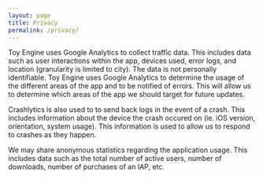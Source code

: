 ```yaml
---
layout: page
title: Privacy
permalink: /privacy/
---
```


Toy Engine uses Google Analytics to collect traffic data. This includes data such as user interactions within the app, devices used, error logs, and location (granularity is limited to city). The data is not personally identifiable. Toy Engine uses Google Analytics to determine the usage of the different areas of the app and to be notified of errors. This will allow us to determine which areas of the app we should target for future updates.

Crashlytics is also used to to send back logs in the event of a crash. This includes information about the device the crash occured on (ie. iOS version, orientation, system usage). This information is used to allow us to respond to crashes as they happen.

We may share anonymous statistics regarding the application usage. This includes data such as the total number of active users, number of downloads, number of purchases of an IAP, etc.
